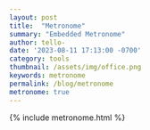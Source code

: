```yaml
---
layout: post
title:  "Metronome"
summary: "Embedded Metronome"
author: tello-
date: '2023-08-11 17:13:00 -0700'
category: tools
thumbnail: /assets/img/office.png
keywords: metronome
permalink: /blog/metronome
metronome: true
---
```


<container>
    {% include metronome.html %}
    <!-- Include jQuery library if needed -->
    <script src="https://code.jquery.com/jquery-3.6.0.min.js"></script>
    <!-- Include your metronome JavaScript file -->
<link rel="stylesheet" href="/metronome/styles.css">
<script src="/metronome/script.js"></script>

</container>